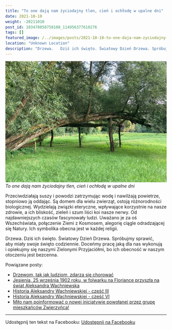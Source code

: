 ```yaml
---
title: "To one dają nam życiodajny tlen, cień i ochłodę w upalne dni"
date: 2021-10-10
weight: -20211010
post_id: 103478058758108_114956377610276
tags: []
featured_image: /../images/posts/2021-10-10-to-one-daja-nam-zyciodajny-tlen-cien-i-ochlode.jpg
location: "Unknown Location"
description: "Drzewa.   Dziś ich święto. Światowy Dzień Drzewa. Spróbujmy sprawić, aby miały swoje święto codziennie. Doceńmy pracę jaką dla nas wykonują i opiekujm..."
---
```


![To one dają nam życiodajny tlen, cień i ochłodę w upalne dni ](/images/posts/2021-10-10-to-one-daja-nam-zyciodajny-tlen-cien-i-ochlode.jpg)
*To one dają nam życiodajny tlen, cień i ochłodę w upalne dni*

Przeciwdziałają suszy i powodzi zatrzymując wodę i nawilżają powietrze, stopniowo ją oddając. Są domem dla wielu zwierząt, ostoją różnorodności biologicznej. Wydzielają związki eteryczne, wpływające korzystnie na nasze zdrowie, a ich bliskość, zieleń i szum liści koi nasze nerwy. Od najdawniejszych czasów fascynowały ludzi. Uważano je za oś Wszechświata, połączenie Ziemi z Kosmosem, alegorię ciągle odradzającej się Natury. Ich symbolika obecna jest w każdej religii.

Drzewa.
Dziś ich święto. Światowy Dzień Drzewa. Spróbujmy sprawić, aby miały swoje święto codziennie. Doceńmy pracę jaką dla nas wykonują i opiekujmy się naszymi Zielonymi Przyjaciółmi, bo ich obecność w naszym otoczeniu jest bezcenna.

Powiązane posty:
- [Drzewom, tak jak ludziom, zdarza się chorować](/posts/drzewom-tak-jak-ludziom-zdarza-sie-chorowac)
- [Jesienią, 25 września 1902 roku, w folwarku na Floriance przyszła na świat Aleksandra Wachniewska](/posts/jesienia-25-wrzesnia-1902-roku-w-folwarku)
- [Historia Aleksandry Wachniewskiej - część III](/posts/historia-aleksandry-wachniewskiej-czesc-iii)
- [Historia Aleksandry Wachniewskiej - część VI](/posts/historia-aleksandry-wachniewskiej-czesc-vi)
- [Miło nam poinformować o nowej inicjatywie powołanej przez grupę mieszkańców Zwierzyńca!](/posts/milo-nampoinformowac-onowej-inicjatywie-powolanej)


---

Udostępnij ten tekst na Facebooku:
[Udostępnij na Facebooku](https://www.facebook.com/sharer/sharer.php?u=https://stowarzyszeniewachniewskiej.pl/posts/to-one-daja-nam-zyciodajny-tlen-cien-i-ochlode)

<script type="application/ld+json">
{
  "@context": "https://schema.org",
  "@type": "BlogPosting",
  "headline": "To one dają nam życiodajny tlen, cień i ochłodę w upalne dni",
  "datePublished": "2021-10-10",
  "dateModified": "2021-10-10",
  "author": {
    "@type": "Organization",
    "name": "Stowarzyszenie im. Aleksandry Wachniewskiej"
  },
  "publisher": {
    "@type": "Organization",
    "name": "Stowarzyszenie im. Aleksandry Wachniewskiej",
    "logo": {
      "@type": "ImageObject",
      "url": "https://stowarzyszeniewachniewskiej.pl/images/logo/logo.svg"
    }
  },
  "mainEntityOfPage": {
    "@type": "WebPage",
    "@id": "https://stowarzyszeniewachniewskiej.pl/posts/to-one-daja-nam-zyciodajny-tlen-cien-i-ochlode"
  },
  "image": {
    "@type": "ImageObject",
    "url": "https://stowarzyszeniewachniewskiej.pl//images/posts/2021-10-10-to-one-daja-nam-zyciodajny-tlen-cien-i-ochlode.jpg"
  },
  "articleSection": "Dziedzictwo Kulturowe i Zabytki",
  "keywords": "[]",
  "wordCount": 98,
  "articleBody": "Przeciwdziałają suszy i powodzi zatrzymując wodę i nawilżają powietrze, stopniowo ją oddając. Są domem dla wielu zwierząt, ostoją różnorodności biologicznej. Wydzielają związki eteryczne, wpływające korzystnie na nasze zdrowie, a ich bliskość, zieleń i szum liści koi nasze nerwy. Od najdawniejszych czasów fascynowały ludzi. Uważano je za oś Wszechświata, połączenie Ziemi z Kosmosem, alegorię ciągle odradzającej się Natury. Ich symbolika obecna jest w każdej religii.\n\nDrzewa.\nDziś ich święto. Światowy Dzień Drzewa. Spróbujmy sprawić, aby miały swoje święto codziennie. Doceńmy pracę jaką dla nas wykonują i opiekujmy się naszymi Zielonymi Przyjaciółmi, bo ich obecność w naszym otoczeniu jest bezcenna.",
  "description": "Drzewa.   Dziś ich święto. Światowy Dzień Drzewa. Spróbujmy sprawić, aby miały swoje święto codziennie. Doceńmy pracę jaką dla nas wykonują i opiekujm...",
  "copyrightHolder": null
}
</script>
<script type="application/ld+json">
{
  "@context": "https://schema.org",
  "@type": "BreadcrumbList",
  "itemListElement": [
    {
      "@type": "ListItem",
      "position": 1,
      "name": "Home",
      "item": "https://stowarzyszeniewachniewskiej.pl"
    },
    {
      "@type": "ListItem",
      "position": 2,
      "name": "posts",
      "item": "https://stowarzyszeniewachniewskiej.pl/posts"
    },
    {
      "@type": "ListItem",
      "position": 3,
      "name": "To one dają nam życiodajny tlen, cień i ochłodę w upalne dni",
      "item": "https://stowarzyszeniewachniewskiej.pl/posts/to-one-daja-nam-zyciodajny-tlen-cien-i-ochlode"
    }
  ]
}
</script>
